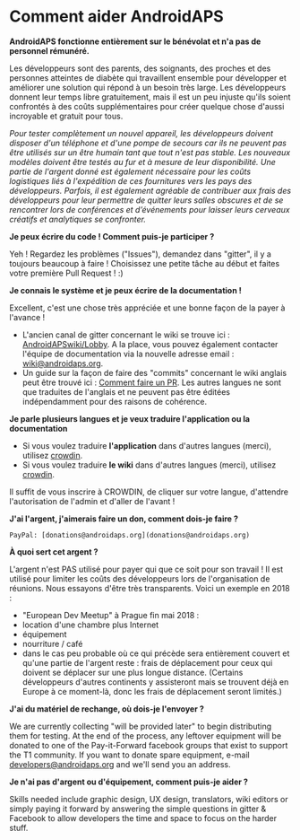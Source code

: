 # Comment aider AndroidAPS

**AndroidAPS fonctionne entièrement sur le bénévolat et n'a pas de personnel rémunéré.**

Les développeurs sont des parents, des soignants, des proches et des personnes atteintes de diabète qui travaillent ensemble pour développer et améliorer une solution qui répond à un besoin très large. Les développeurs donnent leur temps libre gratuitement, mais il est un peu injuste qu'ils soient confrontés à des coûts supplémentaires pour créer quelque chose d'aussi incroyable et gratuit pour tous.

*Pour tester complètement un nouvel appareil, les développeurs doivent disposer d'un téléphone et d'une pompe de secours car ils ne peuvent pas être utilisés sur un être humain tant que tout n'est pas stable. Les nouveaux modèles doivent être testés au fur et à mesure de leur disponibilité. Une partie de l'argent donné est également nécessaire pour les coûts logistiques liés à l'expédition de ces fournitures vers les pays des développeurs. Parfois, il est également agréable de contribuer aux frais des développeurs pour leur permettre de quitter leurs salles obscures et de se rencontrer lors de conférences et d’événements pour laisser leurs cerveaux créatifs et analytiques se confronter.*

**Je peux écrire du code ! Comment puis-je participer ?**

Yeh ! Regardez les problèmes ("Issues"), demandez dans "gitter", il y a toujours beaucoup à faire ! Choisissez une petite tâche au début et faites votre première Pull Request ! :)

**Je connais le système et je peux écrire de la documentation !**

Excellent, c'est une chose très appréciée et une bonne façon de la payer à l'avance !

* L'ancien canal de gitter concernant le wiki se trouve ici : [AndroidAPSwiki/Lobby](https://gitter.im/AndroidAPSwiki/Lobby). A la place, vous pouvez également contacter l'équipe de documentation via la nouvelle adresse email : wiki@androidaps.org.
* Un guide sur la façon de faire des "commits" concernant le wiki anglais peut être trouvé ici : [Comment faire un PR](../make-a-PR.md). Les autres langues ne sont que traduites de l'anglais et ne peuvent pas être éditées indépendamment pour des raisons de cohérence.

**Je parle plusieurs langues et je veux traduire l'application ou la documentation**

* Si vous voulez traduire **l'application** dans d'autres langues (merci), utilisez [crowdin](https://translations.androidaps.org).
* Si vous voulez traduire **le wiki** dans d'autres langues (merci), utilisez [crowdin](https://wikitranslations.androidaps.org). 

Il suffit de vous inscrire à CROWDIN, de cliquer sur votre langue, d'attendre l'autorisation de l'admin et d'aller de l'avant !

**J'ai l'argent, j'aimerais faire un don, comment dois-je faire ?**

    PayPal: [donations@androidaps.org](donations@androidaps.org)  
    

**À quoi sert cet argent ?**

L'argent n'est PAS utilisé pour payer qui que ce soit pour son travail ! Il est utilisé pour limiter les coûts des développeurs lors de l'organisation de réunions. Nous essayons d'être très transparents. Voici un exemple en 2018 :

* "European Dev Meetup" à Prague fin mai 2018 :
* location d'une chambre plus Internet
* équipement
* nourriture / café
* dans le cas peu probable où ce qui précède sera entièrement couvert et qu'une partie de l'argent reste : frais de déplacement pour ceux qui doivent se déplacer sur une plus longue distance. (Certains développeurs d'autres continents y assisteront mais se trouvent déjà en Europe à ce moment-là, donc les frais de déplacement seront limités.)

**J'ai du matériel de rechange, où dois-je l'envoyer ?**

We are currently collecting "will be provided later" to begin distributing them for testing. At the end of the process, any leftover equipment will be donated to one of the Pay-it-Forward facebook groups that exist to support the T1 community. If you want to donate spare equipment, e-mail developers@androidaps.org and we'll send you an address.

**Je n'ai pas d'argent ou d'équipement, comment puis-je aider ?**

Skills needed include graphic design, UX design, translators, wiki editors or simply paying it forward by answering the simple questions in gitter & Facebook to allow developers the time and space to focus on the harder stuff.